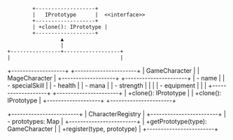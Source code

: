             +-------------------+
            |   IPrototype      |  <<interface>>
            +-------------------+
            | +clone(): IPrototype |
            +-------------------+
                     ▲
                     |
    +----------------+------------------+
    |                                   |
+-------------------+        +----------------------+
|   GameCharacter   |        |    MageCharacter     |
+-------------------+        +----------------------+
| - name            |        | - specialSkill       |
| - health          |        | - mana               |
| - strength        |        |                      |
| - equipment      |        |                      |
+-------------------+        +----------------------+
| +clone(): IPrototype |      | +clone(): IPrototype  |
+-------------------+        +----------------------+

+------------------------+
|   CharacterRegistry    |
+------------------------+
| - prototypes: Map      |
+------------------------+
| +getPrototype(type): GameCharacter |
| +register(type, prototype)         |
+------------------------+

